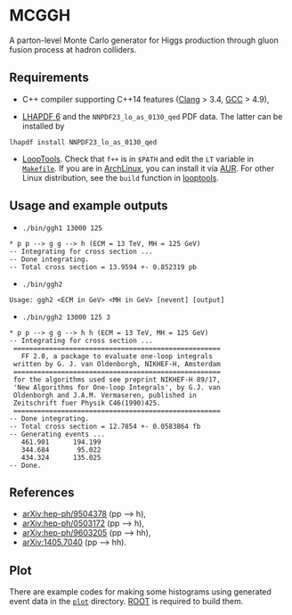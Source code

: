 # MCGGH

A parton-level Monte Carlo generator for Higgs production through gluon fusion process at hadron colliders.

## Requirements

* C++ compiler supporting C++14 features ([Clang](http://clang.llvm.org/cxx_status.html) > 3.4, [GCC](https://gcc.gnu.org/projects/cxx-status.html) > 4.9),

* [LHAPDF 6](http://lhapdf.hepforge.org/) and the `NNPDF23_lo_as_0130_qed` PDF data. The latter can be installed by

``` shell
lhapdf install NNPDF23_lo_as_0130_qed
```

* [LoopTools](http://www.feynarts.de/looptools/). Check that `f++` is in `$PATH` and edit the `LT` variable in [`Makefile`](Makefile). If you are in [ArchLinux](https://www.archlinux.org), you can install it via [AUR](https://aur.archlinux.org/packages/?O=0&K=looptools). For other Linux distribution, see the `build` function in [looptools](https://github.com/cbpark/archlinux-packages/blob/master/aur/looptools/PKGBUILD).

## Usage and example outputs

* `./bin/ggh1 13000 125`

```
* p p --> g g --> h (ECM = 13 TeV, MH = 125 GeV)
-- Integrating for cross section ...
-- Done integrating.
-- Total cross section = 13.9594 +- 0.852319 pb
```

* `./bin/ggh2`

```
Usage: ggh2 <ECM in GeV> <MH in GeV> [nevent] [output]
```

* `./bin/ggh2 13000 125 3`

```
* p p --> g g --> h h (ECM = 13 TeV, MH = 125 GeV)
-- Integrating for cross section ...
 ====================================================
   FF 2.0, a package to evaluate one-loop integrals
 written by G. J. van Oldenborgh, NIKHEF-H, Amsterdam
 ====================================================
 for the algorithms used see preprint NIKHEF-H 89/17,
 'New Algorithms for One-loop Integrals', by G.J. van
 Oldenborgh and J.A.M. Vermaseren, published in
 Zeitschrift fuer Physik C46(1990)425.
 ====================================================
-- Done integrating.
-- Total cross section = 12.7854 +- 0.0583864 fb
-- Generating events ...
   461.901      194.199
   344.684       95.022
   434.324      135.025
-- Done.
```

## References

* [arXiv:hep-ph/9504378](https://arxiv.org/abs/hep-ph/9504378) (pp --> h),
* [arXiv:hep-ph/0503172](https://arxiv.org/abs/hep-ph/0503172) (pp --> h),
* [arXiv:hep-ph/9603205](https://arxiv.org/abs/hep-ph/9603205) (pp --> hh),
* [arXiv:1405.7040](https://arxiv.org/abs/1405.7040) (pp --> hh).

## Plot

There are example codes for making some histograms using generated event data in the [`plot`](plot) directory. [ROOT](https://root.cern.ch/) is required to build them.

